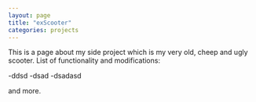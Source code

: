```yaml
---
layout: page
title: "exScooter"
categories: projects
---
```


This is a page about my side project which is my very old, cheep and ugly scooter.
List of functionality and modifications:

-ddsd
-dsad
-dsadasd

and more.
